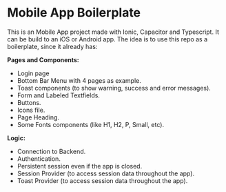 # Mobile App Boilerplate

This is an Mobile App project made with Ionic, Capacitor and Typescript. It can be build to an iOS or Android app.
The idea is to use this repo as a boilerplate, since it already has:

**Pages and Components:**
- Login page
- Bottom Bar Menu with 4 pages as example.
- Toast components (to show warning, success and error messages).
- Form and Labeled Textfields.
- Buttons.
- Icons file.
- Page Heading.
- Some Fonts components (like H1, H2, P, Small, etc).

**Logic:**
- Connection to Backend.
- Authentication.
- Persistent session even if the app is closed.
- Session Provider (to access session data throughout the app).
- Toast Provider (to access session data throughout the app).
